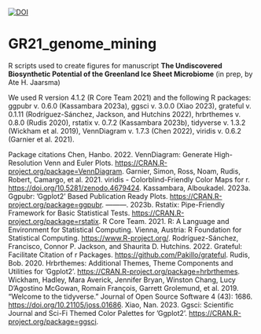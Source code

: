 [![DOI](https://zenodo.org/badge/DOI/10.5281/zenodo.8252296.svg)](https://doi.org/10.5281/zenodo.8252296)


# GR21_genome_mining
R scripts used to create figures for manuscript **The Undiscovered Biosynthetic Potential of the Greenland Ice Sheet Microbiome** (in prep, by Ate H. Jaarsma)

We used R version 4.1.2 (R Core Team 2021) and the following R packages: ggpubr v. 0.6.0 (Kassambara 2023a), ggsci v. 3.0.0 (Xiao 2023), grateful v. 0.1.11 (Rodríguez-Sánchez, Jackson, and Hutchins 2022), hrbrthemes v. 0.8.0 (Rudis 2020), rstatix v. 0.7.2 (Kassambara 2023b), tidyverse v. 1.3.2 (Wickham et al. 2019), VennDiagram v. 1.7.3 (Chen 2022), viridis v. 0.6.2 (Garnier et al. 2021).

Package citations
Chen, Hanbo. 2022. VennDiagram: Generate High-Resolution Venn and Euler Plots. https://CRAN.R-project.org/package=VennDiagram.
Garnier, Simon, Ross, Noam, Rudis, Robert, Camargo, et al. 2021. viridis - Colorblind-Friendly Color Maps for r. https://doi.org/10.5281/zenodo.4679424.
Kassambara, Alboukadel. 2023a. Ggpubr: ’Ggplot2’ Based Publication Ready Plots. https://CRAN.R-project.org/package=ggpubr.
———. 2023b. Rstatix: Pipe-Friendly Framework for Basic Statistical Tests. https://CRAN.R-project.org/package=rstatix.
R Core Team. 2021. R: A Language and Environment for Statistical Computing. Vienna, Austria: R Foundation for Statistical Computing. https://www.R-project.org/.
Rodríguez-Sánchez, Francisco, Connor P. Jackson, and Shaurita D. Hutchins. 2022. Grateful: Facilitate Citation of r Packages. https://github.com/Pakillo/grateful.
Rudis, Bob. 2020. Hrbrthemes: Additional Themes, Theme Components and Utilities for ’Ggplot2’. https://CRAN.R-project.org/package=hrbrthemes.
Wickham, Hadley, Mara Averick, Jennifer Bryan, Winston Chang, Lucy D’Agostino McGowan, Romain François, Garrett Grolemund, et al. 2019. “Welcome to the tidyverse.” Journal of Open Source Software 4 (43): 1686. https://doi.org/10.21105/joss.01686.
Xiao, Nan. 2023. Ggsci: Scientific Journal and Sci-Fi Themed Color Palettes for ’Ggplot2’. https://CRAN.R-project.org/package=ggsci.
